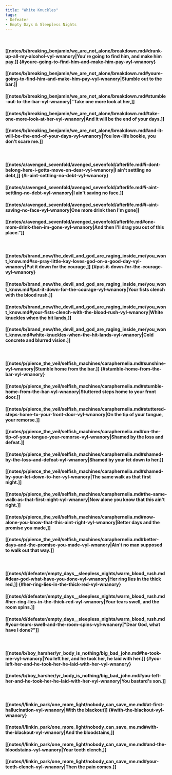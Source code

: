 ```yaml
---
title: "White Knuckles"
tags:
- Defeater
- Empty Days & Sleepless Nights
---
```

&nbsp;
#### [[notes/b/breaking_benjamin/we_are_not_alone/breakdown.md#drank-up-all-my-alcohol-vyl-wnanory|You're going to find him, and make him pay.]] {#youre-going-to-find-him-and-make-him-pay-vyl-wnanory}
#### [[notes/b/breaking_benjamin/we_are_not_alone/breakdown.md#youre-going-to-find-him-and-make-him-pay-vyl-wnanory|Stumble out to the bar.]]
#### [[notes/b/breaking_benjamin/we_are_not_alone/breakdown.md#stumble-out-to-the-bar-vyl-wnanory|"Take one more look at her,]]
#### [[notes/b/breaking_benjamin/we_are_not_alone/breakdown.md#take-one-more-look-at-her-vyl-wnanory|And it will be the end of your days.]]
#### [[notes/b/breaking_benjamin/we_are_not_alone/breakdown.md#and-it-will-be-the-end-of-your-days-vyl-wnanory|You low-life bookie, you don't scare me.]]
&nbsp;
#### [[notes/a/avenged_sevenfold/avenged_sevenfold/afterlife.md#i-dont-belong-here-i-gotta-move-on-dear-vyl-wnanory|I ain't settling no debt,]] {#i-aint-settling-no-debt-vyl-wnanory}
#### [[notes/a/avenged_sevenfold/avenged_sevenfold/afterlife.md#i-aint-settling-no-debt-vyl-wnanory|I ain't saving no face.]]
#### [[notes/a/avenged_sevenfold/avenged_sevenfold/afterlife.md#i-aint-saving-no-face-vyl-wnanory|One more drink then I'm gone]]
#### [[notes/a/avenged_sevenfold/avenged_sevenfold/afterlife.md#one-more-drink-then-im-gone-vyl-wnanory|And then I'll drag you out of this place."]]
&nbsp;
#### [[notes/b/brand_new/the_devil_and_god_are_raging_inside_me/you_wont_know.md#so-pray-little-kay-loves-god-on-a-good-day-vyl-wnanory|Put it down for the courage,]] {#put-it-down-for-the-courage-vyl-wnanory}
#### [[notes/b/brand_new/the_devil_and_god_are_raging_inside_me/you_wont_know.md#put-it-down-for-the-courage-vyl-wnanory|Your fists clench with the blood rush.]]
#### [[notes/b/brand_new/the_devil_and_god_are_raging_inside_me/you_wont_know.md#your-fists-clench-with-the-blood-rush-vyl-wnanory|White knuckles when the hit lands,]]
#### [[notes/b/brand_new/the_devil_and_god_are_raging_inside_me/you_wont_know.md#white-knuckles-when-the-hit-lands-vyl-wnanory|Cold concrete and blurred vision.]]
&nbsp;
#### [[notes/p/pierce_the_veil/selfish_machines/caraphernelia.md#sunshine-vyl-wnanory|Stumble home from the bar.]] {#stumble-home-from-the-bar-vyl-wnanory}
#### [[notes/p/pierce_the_veil/selfish_machines/caraphernelia.md#stumble-home-from-the-bar-vyl-wnanory|Stuttered steps home to your front door.]]
#### [[notes/p/pierce_the_veil/selfish_machines/caraphernelia.md#stuttered-steps-home-to-your-front-door-vyl-wnanory|On the tip of your tongue, your remorse.]]
#### [[notes/p/pierce_the_veil/selfish_machines/caraphernelia.md#on-the-tip-of-your-tongue-your-remorse-vyl-wnanory|Shamed by the loss and defeat.]]
#### [[notes/p/pierce_the_veil/selfish_machines/caraphernelia.md#shamed-by-the-loss-and-defeat-vyl-wnanory|Shamed by your let down to her.]]
#### [[notes/p/pierce_the_veil/selfish_machines/caraphernelia.md#shamed-by-your-let-down-to-her-vyl-wnanory|The same walk as that first night.]]
#### [[notes/p/pierce_the_veil/selfish_machines/caraphernelia.md#the-same-walk-as-that-first-night-vyl-wnanory|Now alone you know that this ain't right.]]
#### [[notes/p/pierce_the_veil/selfish_machines/caraphernelia.md#now-alone-you-know-that-this-aint-right-vyl-wnanory|Better days and the promise you made,]]
#### [[notes/p/pierce_the_veil/selfish_machines/caraphernelia.md#better-days-and-the-promise-you-made-vyl-wnanory|Ain't no man supposed to walk out that way.]]
&nbsp;
#### [[notes/d/defeater/empty_days__sleepless_nights/warm_blood_rush.md#dear-god-what-have-you-done-vyl-wnanory|Her ring lies in the thick red,]] {#her-ring-lies-in-the-thick-red-vyl-wnanory}
#### [[notes/d/defeater/empty_days__sleepless_nights/warm_blood_rush.md#her-ring-lies-in-the-thick-red-vyl-wnanory|Your tears swell, and the room spins.]]
#### [[notes/d/defeater/empty_days__sleepless_nights/warm_blood_rush.md#your-tears-swell-and-the-room-spins-vyl-wnanory|"Dear God, what have I done?"]]
&nbsp;
#### [[notes/b/boy_harsher/yr_body_is_nothing/big_bad_john.md#he-took-me-vyl-wnanory|You left her, and he took her, he laid with her.]] {#you-left-her-and-he-took-her-he-laid-with-her-vyl-wnanory}
#### [[notes/b/boy_harsher/yr_body_is_nothing/big_bad_john.md#you-left-her-and-he-took-her-he-laid-with-her-vyl-wnanory|You bastard's son.]]
&nbsp;
#### [[notes/l/linkin_park/one_more_light/nobody_can_save_me.md#at-first-hallucination-vyl-wnanory|With the blackout]] {#with-the-blackout-vyl-wnanory}
#### [[notes/l/linkin_park/one_more_light/nobody_can_save_me.md#with-the-blackout-vyl-wnanory|And the bloodstains,]]
#### [[notes/l/linkin_park/one_more_light/nobody_can_save_me.md#and-the-bloodstains-vyl-wnanory|Your teeth clench,]]
#### [[notes/l/linkin_park/one_more_light/nobody_can_save_me.md#your-teeth-clench-vyl-wnanory|Then the pain comes.]]
